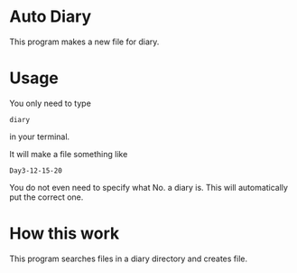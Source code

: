 # Auto Diary
This program makes a new file for diary.

# Usage
You only need to type 

```
diary
```

in your terminal.

It will make a file something like
```
Day3-12-15-20
```

You do not even need to specify what No. a diary is.
This will automatically put the correct one.
# How this work
This program searches files in a diary directory and creates file.

